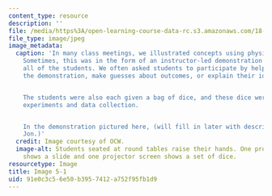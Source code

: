 ```yaml
---
content_type: resource
description: ''
file: /media/https%3A/open-learning-course-data-rc.s3.amazonaws.com/18-05-introduction-to-probability-and-statistics-spring-2014/91e0c3c56e50b3957412a752f95fb1d9_gallery5-1.jpg
file_type: image/jpeg
image_metadata:
  caption: 'In many class meetings, we illustrated concepts using physical objects.
    Sometimes, this was in the form of an instructor-led demonstration in front of
    all of the students. We often asked students to participate by helping to run
    the demonstration, make guesses about outcomes, or explain their ideas.


    The students were also each given a bag of dice, and these dice were used for
    experiments and data collection.


    In the demonstration pictured here, (will fill in later with description from
    Jon.)'
  credit: Image courtesy of OCW.
  image-alt: Students seated at round tables raise their hands. One projector screen
    shows a slide and one projector screen shows a set of dice.
resourcetype: Image
title: Image 5-1
uid: 91e0c3c5-6e50-b395-7412-a752f95fb1d9
---
```

